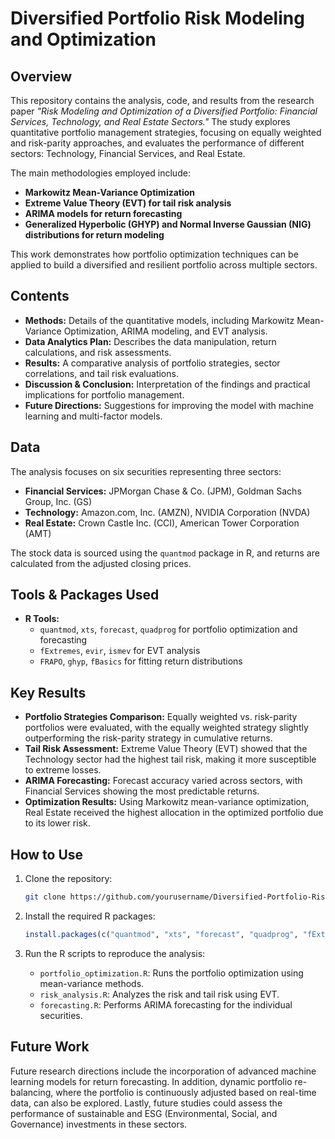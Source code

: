 # Diversified Portfolio Risk Modeling and Optimization

## Overview

This repository contains the analysis, code, and results from the research paper *"Risk Modeling and Optimization of a Diversified Portfolio: Financial Services, Technology, and Real Estate Sectors."* The study explores quantitative portfolio management strategies, focusing on equally weighted and risk-parity approaches, and evaluates the performance of different sectors: Technology, Financial Services, and Real Estate.

The main methodologies employed include:

- **Markowitz Mean-Variance Optimization**
- **Extreme Value Theory (EVT) for tail risk analysis**
- **ARIMA models for return forecasting**
- **Generalized Hyperbolic (GHYP) and Normal Inverse Gaussian (NIG) distributions for return modeling**

This work demonstrates how portfolio optimization techniques can be applied to build a diversified and resilient portfolio across multiple sectors.

## Contents

- **Methods:** Details of the quantitative models, including Markowitz Mean-Variance Optimization, ARIMA modeling, and EVT analysis.
- **Data Analytics Plan:** Describes the data manipulation, return calculations, and risk assessments.
- **Results:** A comparative analysis of portfolio strategies, sector correlations, and tail risk evaluations.
- **Discussion & Conclusion:** Interpretation of the findings and practical implications for portfolio management.
- **Future Directions:** Suggestions for improving the model with machine learning and multi-factor models.

## Data

The analysis focuses on six securities representing three sectors:

- **Financial Services:** JPMorgan Chase & Co. (JPM), Goldman Sachs Group, Inc. (GS)
- **Technology:** Amazon.com, Inc. (AMZN), NVIDIA Corporation (NVDA)
- **Real Estate:** Crown Castle Inc. (CCI), American Tower Corporation (AMT)

The stock data is sourced using the `quantmod` package in R, and returns are calculated from the adjusted closing prices.

## Tools & Packages Used

- **R Tools:** 
  - `quantmod`, `xts`, `forecast`, `quadprog` for portfolio optimization and forecasting
  - `fExtremes`, `evir`, `ismev` for EVT analysis
  - `FRAPO`, `ghyp`, `fBasics` for fitting return distributions

## Key Results

- **Portfolio Strategies Comparison:** Equally weighted vs. risk-parity portfolios were evaluated, with the equally weighted strategy slightly outperforming the risk-parity strategy in cumulative returns.
- **Tail Risk Assessment:** Extreme Value Theory (EVT) showed that the Technology sector had the highest tail risk, making it more susceptible to extreme losses.
- **ARIMA Forecasting:** Forecast accuracy varied across sectors, with Financial Services showing the most predictable returns.
- **Optimization Results:** Using Markowitz mean-variance optimization, Real Estate received the highest allocation in the optimized portfolio due to its lower risk.

## How to Use

1. Clone the repository:
    ```bash
    git clone https://github.com/yourusername/Diversified-Portfolio-Risk-Modeling.git
    ```

2. Install the required R packages:
    ```R
    install.packages(c("quantmod", "xts", "forecast", "quadprog", "fExtremes", "evir", "ismev", "FRAPO", "ghyp", "fBasics"))
    ```

3. Run the R scripts to reproduce the analysis:
    - `portfolio_optimization.R`: Runs the portfolio optimization using mean-variance methods.
    - `risk_analysis.R`: Analyzes the risk and tail risk using EVT.
    - `forecasting.R`: Performs ARIMA forecasting for the individual securities.

## Future Work

Future research directions include the incorporation of advanced machine learning models for return forecasting.
In addition, dynamic portfolio re-balancing, where the portfolio is continuously adjusted based on real-time data, can also be explored.
Lastly, future studies could assess the performance of sustainable and ESG (Environmental, Social, and Governance) investments in these sectors.
